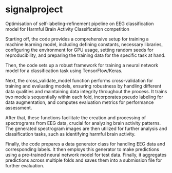 # signalproject
 Optimisation of self-labeling-refinement pipeline on EEG classification model for Harmful Brain Activity Classification competition

Starting off, the code provides a comprehensive setup for training a machine learning model, including defining constants, necessary libraries, 
configuring the environment for GPU usage, setting random seeds for reproducibility, and preparing the training data for the specific task at hand. 

Then, the code sets up a robust framework for training a neural network model for a classification task using TensorFlow/Keras. 

Next, the cross_validate_model function performs cross-validation for training and evaluating models, ensuring robustness by handling different data qualities 
and maintaining data integrity throughout the process. It trains two models sequentially within each fold, incorporates pseudo labeling for data augmentation, 
and computes evaluation metrics for performance assessment.

After that, these functions facilitate the creation and processing of spectrograms from EEG data, crucial for analyzing brain activity patterns. 
The generated spectrogram images are then utilized for further analysis and classification tasks, such as identifying harmful brain activity. 

Finally, the code prepares a data generator class for handling EEG data and corresponding labels. It then employs this generator to make predictions using a pre-trained 
neural network model for test data. Finally, it aggregates predictions across multiple folds and saves them into a submission file for further evaluation.
